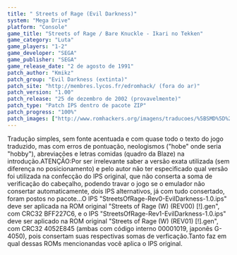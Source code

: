 ```yaml
---
title: " Streets of Rage (Evil Darkness)"
system: "Mega Drive"
platform: "Console"
game_title: "Streets of Rage / Bare Knuckle - Ikari no Tekken"
game_category: "Luta"
game_players: "1-2"
game_developer: "SEGA"
game_publisher: "SEGA"
game_release_date: "2 de agosto de 1991"
patch_author: "Kmikz"
patch_group: "Evil Darkness (extinta)"
patch_site: "http://membres.lycos.fr/edromhack/ (fora do ar)"
patch_version: "1.00"
patch_release: "25 de dezembro de 2002 (provavelmente)"
patch_type: "Patch IPS dentro de pacote ZIP"
patch_progress: "100%"
patch_images: ["http://www.romhackers.org/imagens/traducoes/%5BSMD%5D%20Streets%20of%20Rage%20-%20Evil%20Darkness%20-%201.png","http://www.romhackers.org/imagens/traducoes/%5BSMD%5D%20Streets%20of%20Rage%20-%20Evil%20Darkness%20-%202.png","http://www.romhackers.org/imagens/traducoes/%5BSMD%5D%20Streets%20of%20Rage%20-%20Evil%20Darkness%20-%203.png"]
---
```

Tradução simples, sem fonte acentuada e com quase todo o texto do jogo traduzido, mas com erros de pontuação, neologismos ("hobe" onde seria "hobby"), abreviações e letras comidas (quadro da Blaze) na introdução.ATENÇÃO:Por ser irrelevante saber a versão exata utilizada (sem diferença no posicionamento) e pelo autor não ter especificado qual versão foi utilizada na confecção do IPS original, que não conserta a soma de verificação do cabeçalho, podendo travar o jogo se o emulador não consertar automaticamente, dois IPS alternativos, já com tudo consertado, foram postos no pacote...O IPS "StreetsOfRage-Rev0-EvilDarkness-1.0.ips" deve ser aplicada na ROM original "Streets of Rage (W) (REV00) [!].gen", com CRC32 BFF227C6, e o IPS "StreetsOfRage-Rev1-EvilDarkness-1.0.ips" deve ser aplicado na ROM original "Streets of Rage (W) (REV01) [!].gen", com CRC32 4052E845 (ambas com código interno 00001019, japonês G-4050), pois consertam suas respectivas somas de verficação.Tanto faz em qual dessas ROMs mencionandas você aplica o IPS original.